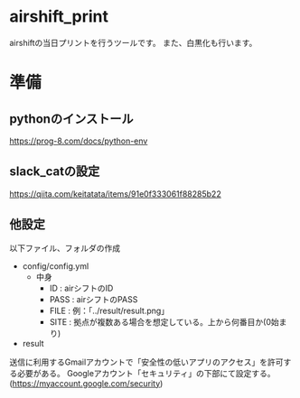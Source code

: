 # airshift_print
 
airshiftの当日プリントを行うツールです。
また、白黒化も行います。

# 準備
## pythonのインストール
https://prog-8.com/docs/python-env


## slack_catの設定
https://qiita.com/keitatata/items/91e0f333061f88285b22


## 他設定
以下ファイル、フォルダの作成
- config/config.yml
  - 中身
    - ID   : airシフトのID
    - PASS : airシフトのPASS
    - FILE : 例：「../result/result.png」
    - SITE : 拠点が複数ある場合を想定している。上から何番目か(0始まり)
- result

送信に利用するGmailアカウントで「安全性の低いアプリのアクセス」を許可する必要がある。
Googleアカウント「セキュリティ」の下部にて設定する。
(https://myaccount.google.com/security)


